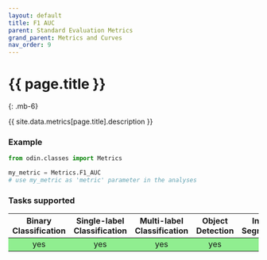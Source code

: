 ```yaml
---
layout: default
title: F1 AUC
parent: Standard Evaluation Metrics
grand_parent: Metrics and Curves
nav_order: 9
---
```


# {{ page.title }}
{: .mb-6}

{{ site.data.metrics[page.title].description }}


### Example


```py
from odin.classes import Metrics

my_metric = Metrics.F1_AUC
# use my_metric as 'metric' parameter in the analyses
```

### Tasks supported
<table>
  <thead>
    <tr class="header">
      <th>Binary Classification</th>
      <th>Single-label Classification</th>
      <th>Multi-label Classification</th>
      <th>Object Detection</th>
      <th>Instance Segmentation</th>
    </tr>
  </thead>
  <tbody>
    <tr style="text-align:center;">
      <td style="background:lightgreen;">yes</td>
      <td style="background:lightgreen;">yes</td>
      <td style="background:lightgreen;">yes</td>
      <td style="background:lightgreen;">yes</td>
      <td style="background:lightgreen;">yes</td>
    </tr>
  </tbody>
</table>
